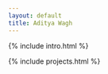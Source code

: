 ```yaml
---
layout: default
title: Aditya Wagh
---
```


<!-- Introduction -->
{% include intro.html %}

<!-- Projects -->
{% include projects.html %}